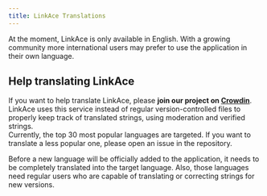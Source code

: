 ```yaml
---
title: LinkAce Translations
---
```


At the moment, LinkAce is only available in English. With a growing community more international users may prefer to use the application in their own language.

## Help translating LinkAce

If you want to help translate LinkAce, please **join our project on [Crowdin](https://crowdin.com/project/linkace)**. LinkAce uses this service instead of regular version-controlled files to properly keep track of translated strings, using moderation and verified strings.  
Currently, the top 30 most popular languages are targeted. If you want to translate a less popular one, please open an issue in the repository.

Before a new language will be officially added to the application, it needs to be completely translated into the target language. Also, those languages need regular users who are capable of translating or correcting strings for new versions.
